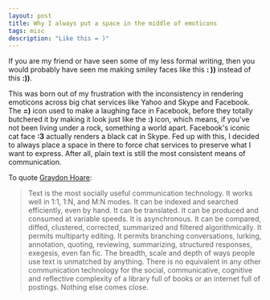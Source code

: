 ```yaml
---
layout: post
title: Why I always put a space in the middle of emoticons
tags: misc
description: "Like this = )"
---
```


If you are my friend or have seen some of my less formal writing, then
you would probably have seen me making smiley faces like this **: ))**
instead of this **:))**.

This was born out of my frustration with the inconsistency in
rendering emoticons across big chat services like Yahoo and Skype and
Facebook.  The **=)** icon used to make a laughing face in Facebook,
before they totally butchered it by making it look just like the
**:)** icon, which means, if you've not been living under a rock,
something a world apart.  Facebook's iconic cat face **:3** actually
renders a black cat in Skype.  Fed up with this, I decided to always
place a space in there to force chat services to preserve what I want
to express.  After all, plain text is still the most consistent means
of communication.

To quote [Graydon Hoare](http://graydon2.dreamwidth.org/193447.html):

> Text is the most socially useful communication technology. It works
> well in 1:1, 1:N, and M:N modes. It can be indexed and searched
> efficiently, even by hand. It can be translated. It can be produced
> and consumed at variable speeds. It is asynchronous. It can be
> compared, diffed, clustered, corrected, summarized and filtered
> algorithmically. It permits multiparty editing. It permits branching
> conversations, lurking, annotation, quoting, reviewing, summarizing,
> structured responses, exegesis, even fan fic. The breadth, scale and
> depth of ways people use text is unmatched by anything. There is no
> equivalent in any other communication technology for the social,
> communicative, cognitive and reflective complexity of a library full
> of books or an internet full of postings. Nothing else comes close.
